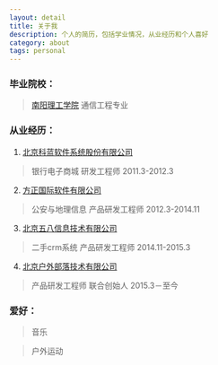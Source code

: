 ```yaml
---
layout: detail
title: 关于我
description: 个人的简历，包括学业情况，从业经历和个人喜好
category: about
tags: personal
---
```


### 毕业院校：

 >[南阳理工学院](http://www.nyist.net) 通信工程专业

### 从业经历：

 1. [北京科蓝软件系统股份有限公司](http://www.csii.com.cn) 
> 银行电子商城 研发工程师
> 2011.3-2012.3
 
 2. [方正国际软件有限公司](http://www.founderinternational.com/) 
> 公安与地理信息  产品研发工程师
> 2012.3-2014.11
 
 3. [北京五八信息技术有限公司](http://www.58.com/) 
> 二手crm系统  产品研发工程师
> 2014.11-2015.3
 
 4. [北京户外部落技术有限公司](http://www.hwbuluo.com/) 
> 产品研发工程师 联合创始人
> 2015.3－至今
 

### 爱好：

> 音乐

> 户外运动

